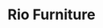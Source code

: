 ---
title: "Rio Furniture"
draft: false
image : "images/portfolio/work5.jpg"
bg_image: "images/featue-bg.jpg"
category: "Illustration"
---